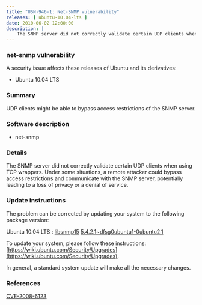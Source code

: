 ```yaml
---
title: "USN-946-1: Net-SNMP vulnerability"
releases: [ ubuntu-10.04-lts ]
date: 2010-06-02 12:00:00
description: |
    The SNMP server did not correctly validate certain UDP clients when using TCP wrappers.  Under some situations, a remote attacker could bypass access restrictions and communicate with the SNMP server, potentially leading to a loss of privacy or a denial of service. 
--- 
```

 
### net-snmp vulnerability

A security issue affects these releases of Ubuntu and its derivatives:

* Ubuntu 10.04 LTS

### Summary

UDP clients might be able to bypass access restrictions of the SNMP server. 

### Software description

* net-snmp 

### Details

The SNMP server did not correctly validate certain UDP clients when using TCP wrappers. Under some situations, a remote attacker could bypass access restrictions and communicate with the SNMP server, potentially leading to a loss of privacy or a denial of service. 

### Update instructions

The problem can be corrected by updating your system to the following package version:

Ubuntu 10.04 LTS
 : [libsnmp15](https://launchpad.net/ubuntu/+source/net-snmp) <span> [5.4.2.1~dfsg0ubuntu1-0ubuntu2.1](https://launchpad.net/ubuntu/+source/net-snmp/5.4.2.1~dfsg0ubuntu1-0ubuntu2.1) </span> 

To update your system, please follow these instructions: [https://wiki.ubuntu.com/Security/Upgrades](https://wiki.ubuntu.com/Security/Upgrades).

In general, a standard system update will make all the necessary changes. 

### References

 [CVE-2008-6123](http://people.ubuntu.com/~ubuntu-security/cve/CVE-2008-6123)
 
